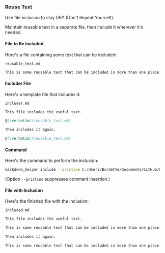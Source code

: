 ### Reuse Text

Use file inclusion to stay DRY (Don't Repeat Yourself).

Maintain reusable text in a separate file, then include it wherever it's needed.

#### File to Be Included

Here's a file containing some text that can be included:

<code>reusable_text.md</code>
```markdown
This is some reusable text that can be included in more than one place (actually, in more than one file).
```

#### Includer File

Here's a template file that includes it:

<code>includer.md</code>
```markdown
This file includes the useful text.

@[:verbatim](reusable_text.md)

Then includes it again.

@[:verbatim](reusable_text.md)
```

#### Command

Here's the command to perform the inclusion:

```sh
markdown_helper include --pristine C:/Users/Burdette/Documents/GitHub/markdown_helper/markdown/use_cases/reuse_text/includer.md C:/Users/Burdette/Documents/GitHub/markdown_helper/markdown/use_cases/reuse_text/included.md
```

(Option ```--pristine``` suppresses comment insertion.)

#### File with Inclusion

Here's the finished file with the inclusion:

<code>included.md</code>
```markdown
This file includes the useful text.

This is some reusable text that can be included in more than one place (actually, in more than one file).

Then includes it again.

This is some reusable text that can be included in more than one place (actually, in more than one file).
```

